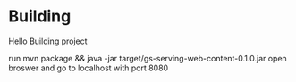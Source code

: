 Building
========

Hello Building project

run mvn package && java -jar target/gs-serving-web-content-0.1.0.jar
open broswer and go to localhost with port 8080
